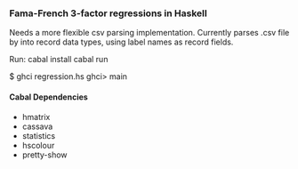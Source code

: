 

### Fama-French 3-factor regressions in Haskell

Needs a more flexible csv parsing implementation.
Currently parses .csv file by into record data types, using label names as
record fields.

Run:
cabal install
cabal run

$ ghci regression.hs
ghci> main

#### Cabal Dependencies
- hmatrix
- cassava
- statistics
- hscolour
- pretty-show


